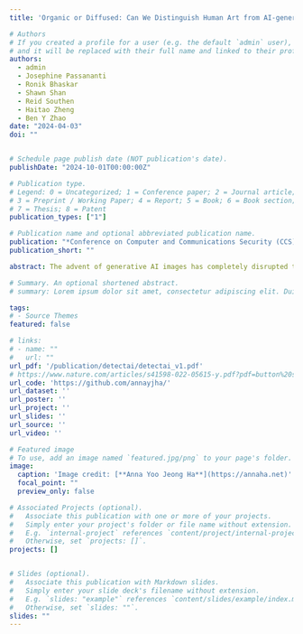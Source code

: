 ```yaml
---
title: 'Organic or Diffused: Can We Distinguish Human Art from AI-generated Images?'

# Authors
# If you created a profile for a user (e.g. the default `admin` user), write the username (folder name) here
# and it will be replaced with their full name and linked to their profile.
authors:
  - admin
  - Josephine Passananti
  - Ronik Bhaskar
  - Shawn Shan
  - Reid Southen
  - Haitao Zheng
  - Ben Y Zhao
date: "2024-04-03"
doi: ""


# Schedule page publish date (NOT publication's date).
publishDate: "2024-10-01T00:00:00Z"

# Publication type.
# Legend: 0 = Uncategorized; 1 = Conference paper; 2 = Journal article;
# 3 = Preprint / Working Paper; 4 = Report; 5 = Book; 6 = Book section;
# 7 = Thesis; 8 = Patent
publication_types: ["1"]

# Publication name and optional abbreviated publication name.
publication: "*Conference on Computer and Communications Security (CCS)*"
publication_short: ""

abstract: The advent of generative AI images has completely disrupted the art world. Distinguishing AI generated images from human art is a challenging problem whose impact is growing over time. A failure to address this problem allows bad actors to defraud individuals paying a premium for human art and companies whose stated policies forbid AI imagery. It is also critical for content owners to establish copyright, and for model trainers interested in curating training data in order to avoid potential model collapse. There are several different approaches to distinguishing human art from AI images, including classifiers trained by supervised learning, research tools targeting diffusion models, and identification by professional artists using their knowledge of artistic techniques. In this paper, we seek to understand how well these approaches can perform against today's modern generative models in both benign and adversarial settings. We curate real human art across 7 styles, generate matching images from 5 generative models, and apply 8 detectors (5 automated detectors and 3 different human groups including 180 crowdworkers, 4000+ professional artists, and 13 expert artists experienced at detecting AI). Both Hive and expert artists do very well, but make mistakes in different ways (Hive is weaker against adversarial perturbations while Expert artists produce higher false positives). We believe these weaknesses will remain as models continue to evolve, and use our data to demonstrate why a combined team of human and automated detectors provides the best combination of accuracy and robustness.

# Summary. An optional shortened abstract.
# summary: Lorem ipsum dolor sit amet, consectetur adipiscing elit. Duis posuere tellus ac convallis placerat. Proin tincidunt magna sed ex sollicitudin condimentum.

tags:
# - Source Themes
featured: false

# links:
# - name: ""
#   url: ""
url_pdf: '/publication/detectai/detectai_v1.pdf'
# https://www.nature.com/articles/s41598-022-05615-y.pdf?pdf=button%20sticky
url_code: 'https://github.com/annayjha/'
url_dataset: ''
url_poster: ''
url_project: ''
url_slides: ''
url_source: ''
url_video: ''

# Featured image
# To use, add an image named `featured.jpg/png` to your page's folder. 
image:
  caption: 'Image credit: [**Anna Yoo Jeong Ha**](https://annaha.net)'
  focal_point: ""
  preview_only: false

# Associated Projects (optional).
#   Associate this publication with one or more of your projects.
#   Simply enter your project's folder or file name without extension.
#   E.g. `internal-project` references `content/project/internal-project/index.md`.
#   Otherwise, set `projects: []`.
projects: []


# Slides (optional).
#   Associate this publication with Markdown slides.
#   Simply enter your slide deck's filename without extension.
#   E.g. `slides: "example"` references `content/slides/example/index.md`.
#   Otherwise, set `slides: ""`.
slides: ""
---
```

<!-- 
{{% callout note %}}
Click the *Cite* button above to demo the feature to enable visitors to import publication metadata into their reference management software.
{{% /callout %}}

{{% callout note %}}
Create your slides in Markdown - click the *Slides* button to check out the example.
{{% /callout %}} -->

<!-- Supplementary notes can be added here, including [code, math, and images](https://wowchemy.com/docs/writing-markdown-latex/). -->
